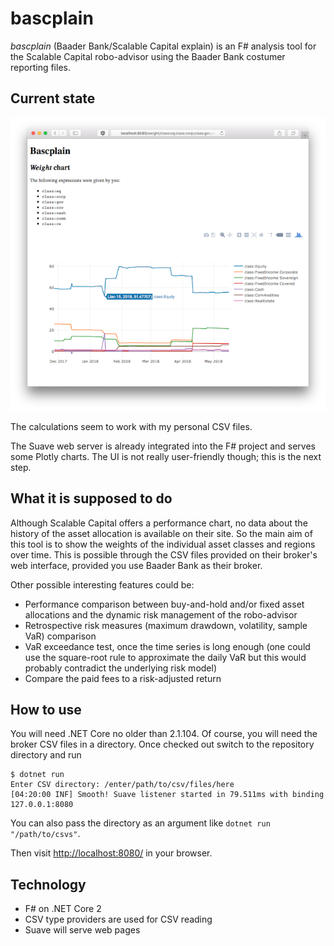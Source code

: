 # bascplain

*bascplain* (Baader Bank/Scalable Capital explain) is an F# analysis tool for the Scalable Capital robo-advisor using the Baader Bank costumer reporting files.

## Current state

![Screenshot of a weight chart](doc/first_screenshot.png)

The calculations seem to work with my personal CSV files.

The Suave web server is already integrated into the F# project and serves some Plotly charts. The UI is not really user-friendly though; this is the next step.

## What it is supposed to do

Although Scalable Capital offers a performance chart, no data about the history of the asset allocation is available on their site.
So the main aim of this tool is to show the weights of the individual asset classes and regions over time. This is possible through the CSV files provided on their broker's web interface, provided you use Baader Bank as their broker.

Other possible interesting features could be:

- Performance comparison between buy-and-hold and/or fixed asset allocations and the dynamic risk management of the robo-advisor
- Retrospective risk measures (maximum drawdown, volatility, sample VaR) comparison
- VaR exceedance test, once the time series is long enough (one could use the square-root rule to approximate the daily VaR but this would probably contradict the underlying risk model)
- Compare the paid fees to a risk-adjusted return

## How to use

You will need .NET Core no older than 2.1.104. Of course, you will need the broker CSV files in a directory. Once checked out switch to the repository directory and run

```console
$ dotnet run
Enter CSV directory: /enter/path/to/csv/files/here
[04:20:00 INF] Smooth! Suave listener started in 79.511ms with binding 127.0.0.1:8080
```

You can also pass the directory as an argument like `dotnet run "/path/to/csvs"`.

Then visit <http://localhost:8080/> in your browser.

## Technology

- F# on .NET Core 2
- CSV type providers are used for CSV reading
- Suave will serve web pages
